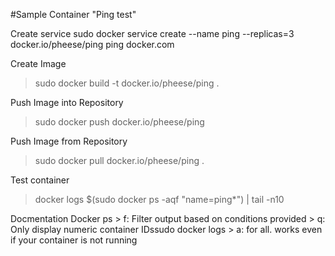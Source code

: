 #Sample Container "Ping test"

Create service
sudo docker service create --name ping --replicas=3 docker.io/pheese/ping ping docker.com

Create Image
>sudo docker build -t docker.io/pheese/ping .

Push Image into Repository
>sudo docker push docker.io/pheese/ping

Push Image from Repository
>sudo docker pull docker.io/pheese/ping .

Test container
>docker logs $(sudo docker ps -aqf "name=ping*") | tail -n10

Docmentation Docker ps
    > f: Filter output based on conditions provided
    > q: Only display numeric container IDssudo docker logs <UID>
    > a: for all. works even if your container is not running

